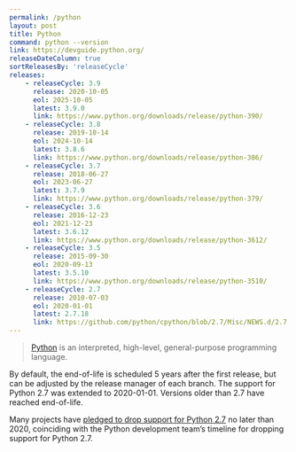 ```yaml
---
permalink: /python
layout: post
title: Python
command: python --version
link: https://devguide.python.org/
releaseDateColumn: true
sortReleasesBy: 'releaseCycle'
releases:
    - releaseCycle: 3.9
      release: 2020-10-05
      eol: 2025-10-05
      latest: 3.9.0
      link: https://www.python.org/downloads/release/python-390/
    - releaseCycle: 3.8
      release: 2019-10-14
      eol: 2024-10-14
      latest: 3.8.6
      link: https://www.python.org/downloads/release/python-386/
    - releaseCycle: 3.7
      release: 2018-06-27
      eol: 2023-06-27
      latest: 3.7.9
      link: https://www.python.org/downloads/release/python-379/
    - releaseCycle: 3.6
      release: 2016-12-23
      eol: 2021-12-23
      latest: 3.6.12
      link: https://www.python.org/downloads/release/python-3612/
    - releaseCycle: 3.5
      release: 2015-09-30
      eol: 2020-09-13
      latest: 3.5.10
      link: https://www.python.org/downloads/release/python-3510/
    - releaseCycle: 2.7
      release: 2010-07-03
      eol: 2020-01-01
      latest: 2.7.18
      link: https://github.com/python/cpython/blob/2.7/Misc/NEWS.d/2.7.18rc1.rst
---
```


> [Python](https://www.python.org/) is an interpreted, high-level, general-purpose programming language.

By default, the end-of-life is scheduled 5 years after the first release, but can be adjusted by the release manager of each branch. The support for Python 2.7 was extended to 2020-01-01. Versions older than 2.7 have reached end-of-life.

Many projects have [pledged to drop support for Python 2.7](https://python3statement.org/) no later than 2020, coinciding with the Python development team’s timeline for dropping support for Python 2.7.
